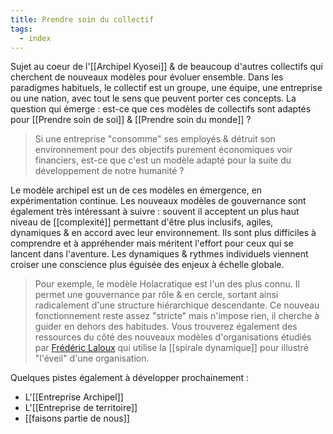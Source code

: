 ```yaml
---
title: Prendre soin du collectif
tags:
  - index
---
```

Sujet au coeur de l'[[Archipel Kyosei]] & de beaucoup d'autres collectifs qui cherchent de nouveaux modèles pour évoluer ensemble.
Dans les paradigmes habituels, le collectif est un groupe, une équipe, une entreprise ou une nation, avec tout le sens que peuvent porter ces concepts.
La question qui émerge : est-ce que ces modèles de collectifs sont adaptés pour [[Prendre soin de soi]] & [[Prendre soin du monde]] ?

> Si une entreprise "consomme" ses employés & détruit son environnement pour des objectifs purement économiques voir financiers, est-ce que c'est un modèle adapté pour la suite du développement de notre humanité ?

Le modèle archipel est un de ces modèles en émergence, en expérimentation continue. Les nouveaux modèles de gouvernance sont également très intéressant à suivre : souvent il acceptent un plus haut niveau de [[complexité]] permettant d'être plus inclusifs, agiles, dynamiques & en accord avec leur environnement. Ils sont plus difficiles à comprendre et à appréhender mais méritent l'effort pour ceux qui se lancent dans l'aventure. Les dynamiques & rythmes individuels viennent croiser une conscience plus éguisée des enjeux à échelle globale.

> Pour exemple, le modèle Holacratique est l'un des plus connu. Il permet une gouvernance par rôle & en cercle, sortant ainsi radicalement d'une structure hiérarchique descendante. Ce nouveau fonctionnement reste assez "stricte" mais n'impose rien, il cherche à guider en dehors des habitudes.
> Vous trouverez également des ressources du côté des nouveaux modèles d'organisations étudiés par [Frédéric Laloux](https://www.babelio.com/auteur/Frederic-Laloux/257646) qui utilise la [[spirale dynamique]] pour illustré "l'éveil" d'une organisation.

Quelques pistes également à développer prochainement :
- L'[[Entreprise Archipel]]
- L'[[Entreprise de territoire]]
- [[faisons partie de nous]]